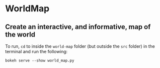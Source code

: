 # WorldMap

## Create an interactive, and informative, map of the world

To run, `cd` to inside the `world-map` folder (but outside the `src` folder) in the terminal and run the following:

```shell
bokeh serve --show world_map.py
```
